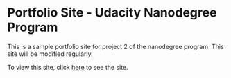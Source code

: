 # Portfolio Site - Udacity Nanodegree Program
This is a sample portfolio site for project 2 of the nanodegree program. 
This site will be modified regularly.

To view this site, click [here](https://yemisisanya.github.io/portfolio_site/portfolio.html) to see the site.
